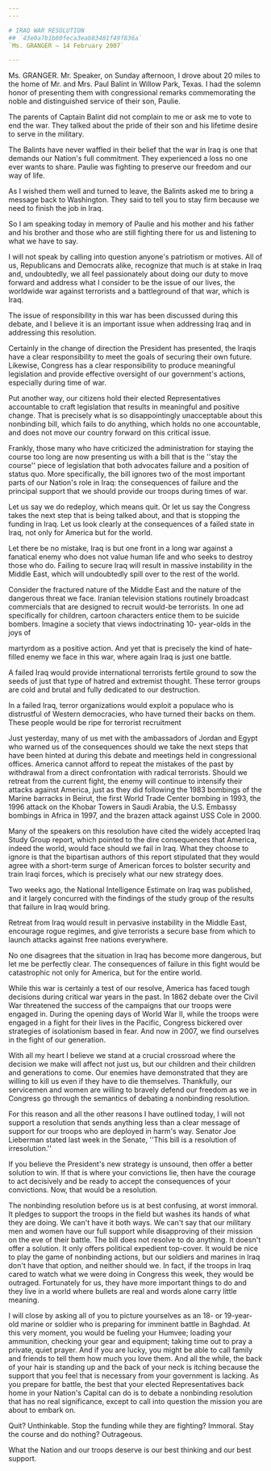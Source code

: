 ```yaml
---
---

# IRAQ WAR RESOLUTION
## `43e0a7b1b80feca3eab83481f49f836a`
`Ms. GRANGER — 14 February 2007`

---
```



Ms. GRANGER. Mr. Speaker, on Sunday afternoon, I drove about 20 miles 
to the home of Mr. and Mrs. Paul Balint in Willow Park, Texas. I had 
the solemn honor of presenting them with congressional remarks 
commemorating the noble and distinguished service of their son, Paulie.

The parents of Captain Balint did not complain to me or ask me to 
vote to end the war. They talked about the pride of their son and his 
lifetime desire to serve in the military.

The Balints have never waffled in their belief that the war in Iraq 
is one that demands our Nation's full commitment. They experienced a 
loss no one ever wants to share. Paulie was fighting to preserve our 
freedom and our way of life.

As I wished them well and turned to leave, the Balints asked me to 
bring a message back to Washington. They said to tell you to stay firm 
because we need to finish the job in Iraq.

So I am speaking today in memory of Paulie and his mother and his 
father and his brother and those who are still fighting there for us 
and listening to what we have to say.

I will not speak by calling into question anyone's patriotism or 
motives. All of us, Republicans and Democrats alike, recognize that 
much is at stake in Iraq and, undoubtedly, we all feel passionately 
about doing our duty to move forward and address what I consider to be 
the issue of our lives, the worldwide war against terrorists and a 
battleground of that war, which is Iraq.

The issue of responsibility in this war has been discussed during 
this debate, and I believe it is an important issue when addressing 
Iraq and in addressing this resolution.



Certainly in the change of direction the President has presented, the 
Iraqis have a clear responsibility to meet the goals of securing their 
own future. Likewise, Congress has a clear responsibility to produce 
meaningful legislation and provide effective oversight of our 
government's actions, especially during time of war.

Put another way, our citizens hold their elected Representatives 
accountable to craft legislation that results in meaningful and 
positive change. That is precisely what is so disappointingly 
unacceptable about this nonbinding bill, which fails to do anything, 
which holds no one accountable, and does not move our country forward 
on this critical issue.

Frankly, those many who have criticized the administration for 
staying the course too long are now presenting us with a bill that is 
the ''stay the course'' piece of legislation that both advocates 
failure and a position of status quo. More specifically, the bill 
ignores two of the most important parts of our Nation's role in Iraq: 
the consequences of failure and the principal support that we should 
provide our troops during times of war.

Let us say we do redeploy, which means quit. Or let us say the 
Congress takes the next step that is being talked about, and that is 
stopping the funding in Iraq. Let us look clearly at the consequences 
of a failed state in Iraq, not only for America but for the world.

Let there be no mistake, Iraq is but one front in a long war against 
a fanatical enemy who does not value human life and who seeks to 
destroy those who do. Failing to secure Iraq will result in massive 
instability in the Middle East, which will undoubtedly spill over to 
the rest of the world.

Consider the fractured nature of the Middle East and the nature of 
the dangerous threat we face. Iranian television stations routinely 
broadcast commercials that are designed to recruit would-be terrorists. 
In one ad specifically for children, cartoon characters entice them to 
be suicide bombers. Imagine a society that views indoctrinating 10-
year-olds in the joys of


martyrdom as a positive action. And yet that is precisely the kind of 
hate-filled enemy we face in this war, where again Iraq is just one 
battle.

A failed Iraq would provide international terrorists fertile ground 
to sow the seeds of just that type of hatred and extremist thought. 
These terror groups are cold and brutal and fully dedicated to our 
destruction.

In a failed Iraq, terror organizations would exploit a populace who 
is distrustful of Western democracies, who have turned their backs on 
them. These people would be ripe for terrorist recruitment

Just yesterday, many of us met with the ambassadors of Jordan and 
Egypt who warned us of the consequences should we take the next steps 
that have been hinted at during this debate and meetings held in 
congressional offices. America cannot afford to repeat the mistakes of 
the past by withdrawal from a direct confrontation with radical 
terrorists. Should we retreat from the current fight, the enemy will 
continue to intensify their attacks against America, just as they did 
following the 1983 bombings of the Marine barracks in Beirut, the first 
World Trade Center bombing in 1993, the 1996 attack on the Khobar 
Towers in Saudi Arabia, the U.S. Embassy bombings in Africa in 1997, 
and the brazen attack against USS Cole in 2000.

Many of the speakers on this resolution have cited the widely 
accepted Iraq Study Group report, which pointed to the dire 
consequences that America, indeed the world, would face should we fail 
in Iraq. What they choose to ignore is that the bipartisan authors of 
this report stipulated that they would agree with a short-term surge of 
American forces to bolster security and train Iraqi forces, which is 
precisely what our new strategy does.

Two weeks ago, the National Intelligence Estimate on Iraq was 
published, and it largely concurred with the findings of the study 
group of the results that failure in Iraq would bring.

Retreat from Iraq would result in pervasive instability in the Middle 
East, encourage rogue regimes, and give terrorists a secure base from 
which to launch attacks against free nations everywhere.

No one disagrees that the situation in Iraq has become more 
dangerous, but let me be perfectly clear. The consequences of failure 
in this fight would be catastrophic not only for America, but for the 
entire world.

While this war is certainly a test of our resolve, America has faced 
tough decisions during critical war years in the past. In 1862 debate 
over the Civil War threatened the success of the campaigns that our 
troops were engaged in. During the opening days of World War II, while 
the troops were engaged in a fight for their lives in the Pacific, 
Congress bickered over strategies of isolationism based in fear. And 
now in 2007, we find ourselves in the fight of our generation.

With all my heart I believe we stand at a crucial crossroad where the 
decision we make will affect not just us, but our children and their 
children and generations to come. Our enemies have demonstrated that 
they are willing to kill us even if they have to die themselves. 
Thankfully, our servicemen and women are willing to bravely defend our 
freedom as we in Congress go through the semantics of debating a 
nonbinding resolution.

For this reason and all the other reasons I have outlined today, I 
will not support a resolution that sends anything less than a clear 
message of support for our troops who are deployed in harm's way. 
Senator Joe Lieberman stated last week in the Senate, ''This bill is a 
resolution of irresolution.''

If you believe the President's new strategy is unsound, then offer a 
better solution to win. If that is where your convictions lie, then 
have the courage to act decisively and be ready to accept the 
consequences of your convictions. Now, that would be a resolution.

The nonbinding resolution before us is at best confusing, at worst 
immoral. It pledges to support the troops in the field but washes its 
hands of what they are doing. We can't have it both ways. We can't say 
that our military men and women have our full support while 
disapproving of their mission on the eve of their battle. The bill does 
not resolve to do anything. It doesn't offer a solution. It only offers 
political expedient top-cover. It would be nice to play the game of 
nonbinding actions, but our soldiers and marines in Iraq don't have 
that option, and neither should we. In fact, if the troops in Iraq 
cared to watch what we were doing in Congress this week, they would be 
outraged. Fortunately for us, they have more important things to do and 
they live in a world where bullets are real and words alone carry 
little meaning.

I will close by asking all of you to picture yourselves as an 18- or 
19-year-old marine or soldier who is preparing for imminent battle in 
Baghdad. At this very moment, you would be fueling your Humvee; loading 
your ammunition, checking your gear and equipment; taking time out to 
pray a private, quiet prayer. And if you are lucky, you might be able 
to call family and friends to tell them how much you love them. And all 
the while, the back of your hair is standing up and the back of your 
neck is itching because the support that you feel that is necessary 
from your government is lacking. As you prepare for battle, the best 
that your elected Representatives back home in your Nation's Capital 
can do is to debate a nonbinding resolution that has no real 
significance, except to call into question the mission you are about to 
embark on.

Quit? Unthinkable. Stop the funding while they are fighting? Immoral. 
Stay the course and do nothing? Outrageous.

What the Nation and our troops deserve is our best thinking and our 
best support.